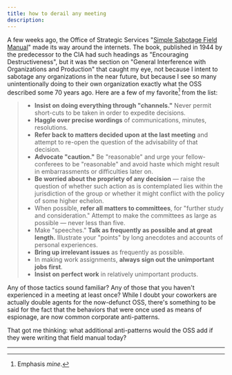 ```yaml
---
title: how to derail any meeting
description:
---
```


A few weeks ago, the Office of Strategic Services "[Simple Sabotage Field Manual](https://www.gutenberg.org/ebooks/26184)" made its way around the internets. The book, published in 1944 by the predecessor to the CIA had such headings as "Encouraging Destructiveness", but it was the section on "General Interference with Organizations and Production" that caught my eye, not because I intent to sabotage any organizations in the near future, but because I see so many unintentionally doing to their own organization exactly what the OSS described some 70 years ago. Here are a few of my favorite[^disclaimer] from the list:

> * **Insist on doing everything through "channels."** Never permit short-cuts to be taken in order to expedite decisions.
> * **Haggle over precise wordings** of communications, minutes, resolutions.
> * **Refer back to matters decided upon at the last meeting** and attempt to re-open the question of the advisability of that decision.
> * **Advocate "caution."** Be "reasonable" and urge your fellow-conferees to be "reasonable" and avoid haste which might result in embarrassments or difficulties later on.
> * **Be worried about the propriety of any decision** — raise the question of whether such action as is contemplated lies within the jurisdiction of the group or whether it might conflict with the policy of some higher echelon.
> * When possible, **refer all matters to committees**, for "further study and consideration." Attempt to make the committees as large as possible — never less than five.
> * Make "speeches." **Talk as frequently as possible and at great length.** Illustrate your "points" by long anecdotes and accounts of personal experiences.
> * **Bring up irrelevant issues** as frequently as possible.
> * In making work assignments, **always sign out the unimportant jobs first**.
> * **Insist on perfect work** in relatively unimportant products.

Any of those tactics sound familiar? Any of those that you haven't experienced in a meeting at least once? While I doubt your coworkers are actually double agents for the now-defunct OSS, there's something to be said for the fact that the behaviors that were once used as means of espionage, are now common corporate anti-patterns.

That got me thinking: what additional anti-patterns would the OSS add if they were writing that field manual today?

---

[^disclaimer]: Emphasis *mine*.
